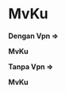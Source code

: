 # MvKu
<b>Dengan Vpn => <p href='https://aphv.github.io/MvKu/'>MvKu</p></b>
<b>Tanpa Vpn => <p href='https://aphv.github.io/MvKu/no/novpn.html'>MvKu</p></b>
